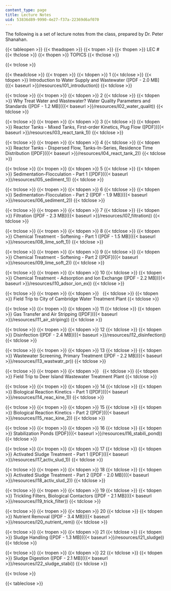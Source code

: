 ```yaml
---
content_type: page
title: Lecture Notes
uid: 53836d89-9990-4e27-f37a-22369d6af070
---
```


The following is a set of lecture notes from the class, prepared by Dr. Peter Shanahan.

{{< tableopen >}}
{{< theadopen >}}
{{< tropen >}}
{{< thopen >}}
LEC #
{{< thclose >}}
{{< thopen >}}
TOPICS
{{< thclose >}}

{{< trclose >}}

{{< theadclose >}}
{{< tropen >}}
{{< tdopen >}}
1
{{< tdclose >}}
{{< tdopen >}}
Introduction to Water Supply and Wastewater ([PDF - 2.0 MB]({{< baseurl >}}/resources/l01_introduction))
{{< tdclose >}}

{{< trclose >}}
{{< tropen >}}
{{< tdopen >}}
2
{{< tdclose >}}
{{< tdopen >}}
Why Treat Water and Wastewater? Water Quality Parameters and Standards ([PDF - 1.2 MB]({{< baseurl >}}/resources/l02_water_qualit))
{{< tdclose >}}

{{< trclose >}}
{{< tropen >}}
{{< tdopen >}}
3
{{< tdclose >}}
{{< tdopen >}}
Reactor Tanks - Mixed Tanks, First-order Kinetics, Plug Flow ([PDF]({{< baseurl >}}/resources/l03_react_tank_1))
{{< tdclose >}}

{{< trclose >}}
{{< tropen >}}
{{< tdopen >}}
4
{{< tdclose >}}
{{< tdopen >}}
Reactor Tanks - Dispersed Flow, Tanks-In-Series, Residence Time Distribution ([PDF]({{< baseurl >}}/resources/l04_react_tank_2))
{{< tdclose >}}

{{< trclose >}}
{{< tropen >}}
{{< tdopen >}}
5
{{< tdclose >}}
{{< tdopen >}}
Sedimentation-Flocculation - Part 1 ([PDF]({{< baseurl >}}/resources/l05_sediment_1))
{{< tdclose >}}

{{< trclose >}}
{{< tropen >}}
{{< tdopen >}}
6
{{< tdclose >}}
{{< tdopen >}}
Sedimentation-Flocculation - Part 2 ([PDF - 1.9 MB]({{< baseurl >}}/resources/l06_sediment_2))
{{< tdclose >}}

{{< trclose >}}
{{< tropen >}}
{{< tdopen >}}
7
{{< tdclose >}}
{{< tdopen >}}
Filtration ([PDF - 2.3 MB]({{< baseurl >}}/resources/l07_filtration))
{{< tdclose >}}

{{< trclose >}}
{{< tropen >}}
{{< tdopen >}}
8
{{< tdclose >}}
{{< tdopen >}}
Chemical Treatment - Softening - Part 1 ([PDF - 1.5 MB]({{< baseurl >}}/resources/l08_lime_soft_1))
{{< tdclose >}}

{{< trclose >}}
{{< tropen >}}
{{< tdopen >}}
9
{{< tdclose >}}
{{< tdopen >}}
Chemical Treatment - Softening - Part 2 ([PDF]({{< baseurl >}}/resources/l09_lime_soft_2))
{{< tdclose >}}

{{< trclose >}}
{{< tropen >}}
{{< tdopen >}}
10
{{< tdclose >}}
{{< tdopen >}}
Chemical Treatment - Adsorption and Ion Exchange ([PDF - 2.2 MB]({{< baseurl >}}/resources/l10_adsor_ion_ex))
{{< tdclose >}}

{{< trclose >}}
{{< tropen >}}
{{< tdopen >}}
 
{{< tdclose >}}
{{< tdopen >}}
Field Trip to City of Cambridge Water Treatment Plant
{{< tdclose >}}

{{< trclose >}}
{{< tropen >}}
{{< tdopen >}}
11
{{< tdclose >}}
{{< tdopen >}}
Gas Transfer and Air Stripping ([PDF]({{< baseurl >}}/resources/l11_air_striping))
{{< tdclose >}}

{{< trclose >}}
{{< tropen >}}
{{< tdopen >}}
12
{{< tdclose >}}
{{< tdopen >}}
Disinfection ([PDF - 2.4 MB]({{< baseurl >}}/resources/l12_disinfection))
{{< tdclose >}}

{{< trclose >}}
{{< tropen >}}
{{< tdopen >}}
13
{{< tdclose >}}
{{< tdopen >}}
Wastewater Screening, Primary Treatment ([PDF - 2.2 MB]({{< baseurl >}}/resources/l13_wastwatr_pr))
{{< tdclose >}}

{{< trclose >}}
{{< tropen >}}
{{< tdopen >}}
 
{{< tdclose >}}
{{< tdopen >}}
Field Trip to Deer Island Wastewater Treatment Plant
{{< tdclose >}}

{{< trclose >}}
{{< tropen >}}
{{< tdopen >}}
14
{{< tdclose >}}
{{< tdopen >}}
Biological Reaction Kinetics - Part 1 ([PDF]({{< baseurl >}}/resources/l14_reac_kine_1))
{{< tdclose >}}

{{< trclose >}}
{{< tropen >}}
{{< tdopen >}}
15
{{< tdclose >}}
{{< tdopen >}}
Biological Reaction Kinetics - Part 2 ([PDF]({{< baseurl >}}/resources/l15_reac_kine_2))
{{< tdclose >}}

{{< trclose >}}
{{< tropen >}}
{{< tdopen >}}
16
{{< tdclose >}}
{{< tdopen >}}
Stabilization Ponds ([PDF]({{< baseurl >}}/resources/l16_stabili_pond))
{{< tdclose >}}

{{< trclose >}}
{{< tropen >}}
{{< tdopen >}}
17
{{< tdclose >}}
{{< tdopen >}}
Activated Sludge Treatment - Part 1 ([PDF]({{< baseurl >}}/resources/l17_activ_slud_1))
{{< tdclose >}}

{{< trclose >}}
{{< tropen >}}
{{< tdopen >}}
18
{{< tdclose >}}
{{< tdopen >}}
Activated Sludge Treatment - Part 2 ([PDF - 2.0 MB]({{< baseurl >}}/resources/l18_activ_slud_2))
{{< tdclose >}}

{{< trclose >}}
{{< tropen >}}
{{< tdopen >}}
19
{{< tdclose >}}
{{< tdopen >}}
Trickling Filters, Biological Contactors ([PDF - 2.1 MB]({{< baseurl >}}/resources/l19_trick_filter))
{{< tdclose >}}

{{< trclose >}}
{{< tropen >}}
{{< tdopen >}}
20
{{< tdclose >}}
{{< tdopen >}}
Nutrient Removal ([PDF - 3.4 MB]({{< baseurl >}}/resources/l20_nutrient_rem))
{{< tdclose >}}

{{< trclose >}}
{{< tropen >}}
{{< tdopen >}}
21
{{< tdclose >}}
{{< tdopen >}}
Sludge Handling ([PDF - 1.3 MB]({{< baseurl >}}/resources/l21_sludge))
{{< tdclose >}}

{{< trclose >}}
{{< tropen >}}
{{< tdopen >}}
22
{{< tdclose >}}
{{< tdopen >}}
Sludge Digestion ([PDF - 2.1 MB]({{< baseurl >}}/resources/l22_sludge_stabi))
{{< tdclose >}}

{{< trclose >}}

{{< tableclose >}}